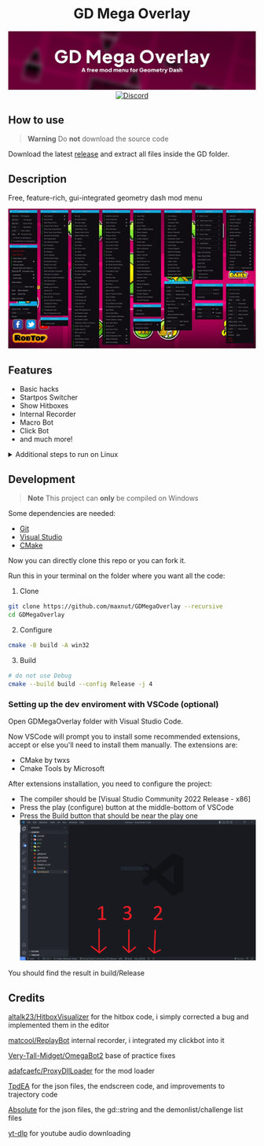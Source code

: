 <div align="center">
  
# GD Mega Overlay
![](/docs/img/banner.png)
[![Discord](https://img.shields.io/badge/Discord-white?style=flat&logo=discord)](https://discord.gg/nbDjEg7SSU)
</div>

## How to use
> **Warning**
> Do __not__ download the source code

Download the latest [release](https://github.com/maxnut/GDMegaOverlay/releases/latest) and extract all files inside the GD folder.

## Description

Free, feature-rich, gui-integrated geometry dash mod menu

![Menu screen](/docs/img/screen.jpg)

## Features

* Basic hacks
* Startpos Switcher
* Show Hitboxes
* Internal Recorder
* Macro Bot
* Click Bot
* and much more!

<details>
  <summary>Additional steps to run on Linux</summary>
  Go to `Steam Library` -> Right click Geometry Dash -> `Properties` -> `General` -> `Launch Options` and add `WINEDLLOVERRIDES="xinput9_1_0=n,b" %command%`
</details>

## Development

> **Note**
> This project can __only__ be compiled on Windows

Some dependencies are needed:
* [Git](https://git-scm.com/)
* [Visual Studio](https://visualstudio.microsoft.com/)
* [CMake](https://cmake.org/)

Now you can directly clone this repo or you can fork it.

Run this in your terminal on the folder where you want all the code:

1. Clone
```bash
git clone https://github.com/maxnut/GDMegaOverlay --recursive
cd GDMegaOverlay
```

2. Configure
```bash
cmake -B build -A win32
```

3. Build
```bash
# do not use Debug
cmake --build build --config Release -j 4
```

### Setting up the dev enviroment with VSCode (optional)

Open GDMegaOverlay folder with Visual Studio Code.

Now VSCode will prompt you to install some recommended extensions, accept or else you'll need to install them manually.
The extensions are:
* CMake by twxs
* Cmake Tools by Microsoft

After extensions installation, you need to configure the project:
* The compiler should be [Visual Studio Community 2022 Release - x86]
* Press the play (configure) button at the middle-bottom of VSCode
* Press the Build button that should be near the play one 
![alt text](/docs/img/vscode_config.png)

You should find the result in build/Release

## Credits

[altalk23/HitboxVisualizer](https://github.com/altalk23/HitboxVisualizer) for the hitbox code, i simply corrected a bug and implemented them in the editor

[matcool/ReplayBot](https://github.com/matcool/ReplayBot) internal recorder, i integrated my clickbot into it

[Very-Tall-Midget/OmegaBot2](https://github.com/Very-Tall-Midget/OmegaBot2) base of practice fixes

[adafcaefc/ProxyDllLoader](https://github.com/adafcaefc/ProxyDllLoader) for the mod loader

[TpdEA](https://discord.gg/AXhTdHUd2R) for the json files, the endscreen code, and improvements to trajectory code

[Absolute](https://github.com/absoIute) for the json files, the gd::string and the demonlist/challenge list files

[yt-dlp](https://github.com/yt-dlp/yt-dlp) for youtube audio downloading
